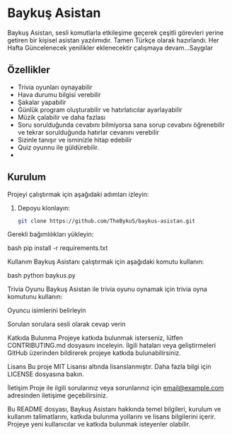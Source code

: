 # Baykuş Asistan

Baykuş Asistan, sesli komutlarla etkileşime geçerek çeşitli görevleri yerine getiren bir kişisel asistan yazılımıdır. Tamen Türkçe olarak hazırlandı.
Her Hafta Güncelenecek yenilikler eklenecektir çalışmaya devam...Saygılar

## Özellikler

- Trivia oyunları oynayabilir
- Hava durumu bilgisi verebilir
- Şakalar yapabilir
- Günlük program oluşturabilir ve hatırlatıcılar ayarlayabilir
- Müzik çalabilir ve daha fazlası
- Soru sorulduğunda cevabını bilmiyorsa sana sorup cevabını öğrenebilir ve tekrar sorulduğunda hatırlar cevanını verebilir
- Sizinle tanışır ve isminizle hitap edebilir
- Quiz oyunnu ile güldürebilir.
- 

## Kurulum

Projeyi çalıştırmak için aşağıdaki adımları izleyin:

1. Depoyu klonlayın:
   ```bash
   git clone https://github.com/TheBykuS/baykus-asistan.git

Gerekli bağımlılıkları yükleyin:

bash
pip install -r requirements.txt

Kullanım
Baykuş Asistanı çalıştırmak için aşağıdaki komutu kullanın:

bash
python baykus.py

Trivia Oyunu
Baykuş Asistan ile trivia oyunu oynamak için trivia oyna komutunu kullanın:

Oyuncu isimlerini belirleyin

Sorulan sorulara sesli olarak cevap verin

Katkıda Bulunma
Projeye katkıda bulunmak isterseniz, lütfen CONTRIBUTING.md dosyasını inceleyin. İlgili hataları veya geliştirmeleri GitHub üzerinden bildirerek projeye katkıda bulunabilirsiniz.

Lisans
Bu proje MIT Lisansı altında lisanslanmıştır. Daha fazla bilgi için LICENSE dosyasına bakın.

İletişim
Proje ile ilgili sorularınız veya sorunlarınız için email@example.com adresinden iletişime geçebilirsiniz.


Bu README dosyası, Baykuş Asistanı hakkında temel bilgileri, kurulum ve kullanım talimatlarını, katkıda bulunma yollarını ve lisans bilgilerini içerir. Projeye yeni kullanıcılar ve katkıda bulunmak isteyenler olabilir.

